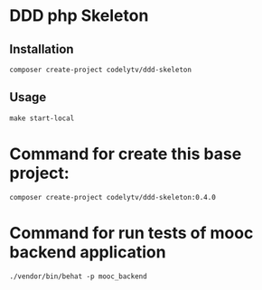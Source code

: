# DDD php Skeleton

## Installation

`composer create-project codelytv/ddd-skeleton`

## Usage
`make start-local`

# Command for create this base project:
`composer create-project codelytv/ddd-skeleton:0.4.0`

# Command for run tests of mooc backend application
`./vendor/bin/behat -p mooc_backend`
